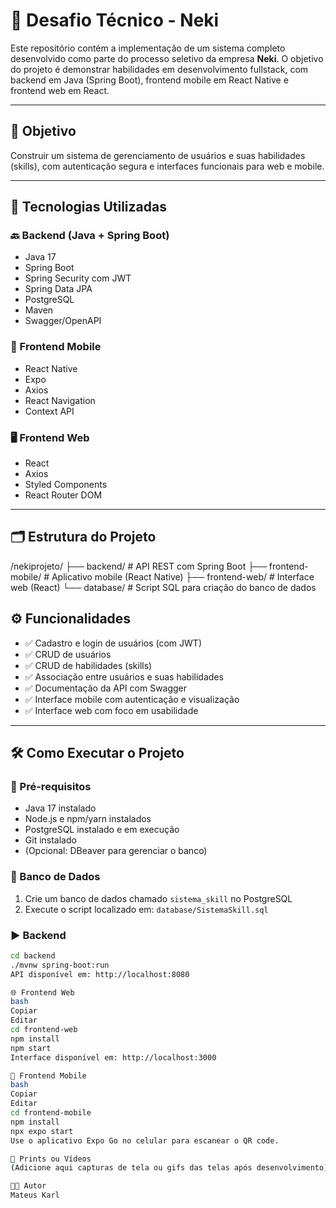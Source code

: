 # 🧠 Desafio Técnico - Neki

Este repositório contém a implementação de um sistema completo desenvolvido como parte do processo seletivo da empresa **Neki**. O objetivo do projeto é demonstrar habilidades em desenvolvimento fullstack, com backend em Java (Spring Boot), frontend mobile em React Native e frontend web em React.

---

## 🎯 Objetivo

Construir um sistema de gerenciamento de usuários e suas habilidades (skills), com autenticação segura e interfaces funcionais para web e mobile.

---

## 🧰 Tecnologias Utilizadas

### 🔙 Backend (Java + Spring Boot)
- Java 17
- Spring Boot
- Spring Security com JWT
- Spring Data JPA
- PostgreSQL
- Maven
- Swagger/OpenAPI

### 📱 Frontend Mobile
- React Native
- Expo
- Axios
- React Navigation
- Context API

### 🖥️ Frontend Web
- React
- Axios
- Styled Components
- React Router DOM

---

## 🗂️ Estrutura do Projeto

/nekiprojeto/
├── backend/ # API REST com Spring Boot
├── frontend-mobile/ # Aplicativo mobile (React Native)
├── frontend-web/ # Interface web (React)
└── database/ # Script SQL para criação do banco de dados


## ⚙️ Funcionalidades

- ✅ Cadastro e login de usuários (com JWT)
- ✅ CRUD de usuários
- ✅ CRUD de habilidades (skills)
- ✅ Associação entre usuários e suas habilidades
- ✅ Documentação da API com Swagger
- ✅ Interface mobile com autenticação e visualização
- ✅ Interface web com foco em usabilidade

---

## 🛠️ Como Executar o Projeto

### 📌 Pré-requisitos

- Java 17 instalado
- Node.js e npm/yarn instalados
- PostgreSQL instalado e em execução
- Git instalado
- (Opcional: DBeaver para gerenciar o banco)

### 🐘 Banco de Dados

1. Crie um banco de dados chamado `sistema_skill` no PostgreSQL
2. Execute o script localizado em: `database/SistemaSkill.sql`

### ▶️ Backend

```bash
cd backend
./mvnw spring-boot:run
API disponível em: http://localhost:8080

🌐 Frontend Web
bash
Copiar
Editar
cd frontend-web
npm install
npm start
Interface disponível em: http://localhost:3000

📱 Frontend Mobile
bash
Copiar
Editar
cd frontend-mobile
npm install
npx expo start
Use o aplicativo Expo Go no celular para escanear o QR code.

📸 Prints ou Vídeos
(Adicione aqui capturas de tela ou gifs das telas após desenvolvimento)

👨‍💻 Autor
Mateus Karl
